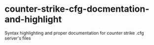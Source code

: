 # counter-strike-cfg-docmentation-and-highlight
Syntax highlighting and proper documentation for counter strike .cfg server's files
